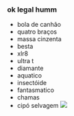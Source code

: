 ### ok legal humm 

- bola de canhão
- quatro braços
- massa cinzenta
- besta
- xlr8
- ultra t
- diamante
- aquatico
- insectóide
- fantasmatico
- chamas
- cipó selvagem
 ![](https://static.wikia.nocookie.net/ben10/images/8/8a/Bala_de_Canh%C3%A3o_SA_cai_na_Gosma_de_Glut%C3%A3o_SA.gif/revision/latest/scale-to-width-down/185?cb=20210725113114&path-prefix=pt)
